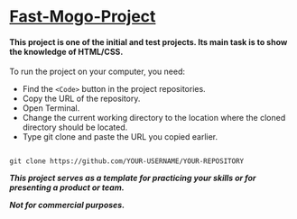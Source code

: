 # [Fast-Mogo-Project](https://victorytory.github.io/Fast-Mogo-Project/)
#### This project is one of the initial and test projects. Its main task is to show the knowledge of HTML/CSS.

 To run the project on your computer, you need:
- Find the `<Code>` button in the project repositories.
- Copy the URL of the repository.
- Open Terminal.
- Change the current working directory to the location where the cloned directory should be located.
- Type git clone and paste the URL you copied earlier.


```

git clone https://github.com/YOUR-USERNAME/YOUR-REPOSITORY

```

***This project serves as a template for practicing your skills or for presenting a product or team.***

***Not for commercial purposes.***
